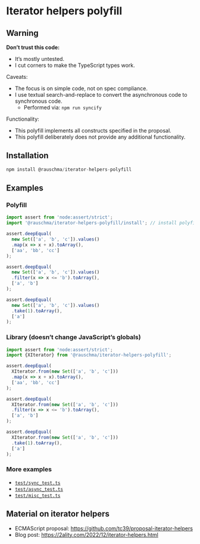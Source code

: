 # Iterator helpers polyfill

## Warning

**Don’t trust this code:**

* It’s mostly untested.
* I cut corners to make the TypeScript types work.

Caveats:

* The focus is on simple code, not on spec compliance.
* I use textual search-and-replace to convert the asynchronous code to synchronous code.
  * Performed via: `npm run syncify`

Functionality:

* This polyfill implements all constructs specified in the proposal.
* This polyfill deliberately does not provide any additional functionality.

## Installation

```js
npm install @rauschma/iterator-helpers-polyfill
```

## Examples

### Polyfill

```js
import assert from 'node:assert/strict';
import '@rauschma/iterator-helpers-polyfill/install'; // install polyfill globally

assert.deepEqual(
  new Set(['a', 'b', 'c']).values()
  .map(x => x + x).toArray(),
  ['aa', 'bb', 'cc']
);

assert.deepEqual(
  new Set(['a', 'b', 'c']).values()
  .filter(x => x <= 'b').toArray(),
  ['a', 'b']
);

assert.deepEqual(
  new Set(['a', 'b', 'c']).values()
  .take(1).toArray(),
  ['a']
);
```

### Library (doesn’t change JavaScript’s globals)

```js
import assert from 'node:assert/strict';
import {XIterator} from '@rauschma/iterator-helpers-polyfill';

assert.deepEqual(
  XIterator.from(new Set(['a', 'b', 'c']))
  .map(x => x + x).toArray(),
  ['aa', 'bb', 'cc']
);

assert.deepEqual(
  XIterator.from(new Set(['a', 'b', 'c']))
  .filter(x => x <= 'b').toArray(),
  ['a', 'b']
);

assert.deepEqual(
  XIterator.from(new Set(['a', 'b', 'c']))
  .take(1).toArray(),
  ['a']
);
```

### More examples

* [`test/sync_test.ts`](https://github.com/rauschma/iterator-helpers-polyfill/blob/main/test/sync_test.ts)
* [`test/async_test.ts`](https://github.com/rauschma/iterator-helpers-polyfill/blob/main/test/async_test.ts)
* [`test/misc_test.ts`](https://github.com/rauschma/iterator-helpers-polyfill/blob/main/test/misc_test.ts)

## Material on iterator helpers

* ECMAScript proposal: https://github.com/tc39/proposal-iterator-helpers
* Blog post: https://2ality.com/2022/12/iterator-helpers.html
